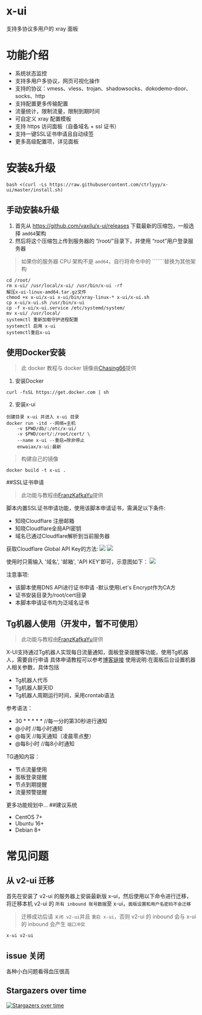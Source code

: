 # x-ui

支持多协议多用户的 xray 面板

# 功能介绍

- 系统状态监控
- 支持多用户多协议，网页可视化操作
- 支持的协议：vmess、vless、trojan、shadowsocks、dokodemo-door、socks、http
- 支持配置更多传输配置
- 流量统计，限制流量，限制到期时间
- 可自定义 xray 配置模板
- 支持 https 访问面板（自备域名 + ssl 证书）
- 支持一键SSL证书申请且自动续签
- 更多高级配置项，详见面板

# 安装&升级

```
bash <(curl -Ls https://raw.githubusercontent.com/ctrlyyy/x-ui/master/install.sh)
```

## 手动安装&升级

1. 首先从 https://github.com/vaxilu/x-ui/releases 下载最新的压缩包，一般选择 ``amd64``架构
2. 然后将这个压缩包上传到服务器的 “/root/”目录下，并使用 “root”用户登录服务器

> 如果你的服务器 CPU 架构不是 ``amd64``，自行将命令中的 ```````替换为其他架构

```
cd /root/
rm x-ui/ /usr/local/x-ui/ /usr/bin/x-ui -rf
解压x-ui-linux-amd64.tar.gz文件
chmod +x x-ui/x-ui x-ui/bin/xray-linux-* x-ui/x-ui.sh
cp x-ui/x-ui.sh /usr/bin/x-ui
cp -f x-ui/x-ui.service /etc/systemd/system/
mv x-ui/ /usr/local/
systemctl 重新加载守护进程配置
systemctl 启用 x-ui
systemctl重启x-ui
```

## 使用Docker安装

> 此 docker 教程与 docker 镜像由[Chasing66](https://github.com/Chasing66)提供

1. 安装Docker

```外壳
curl -fsSL https://get.docker.com | sh
```

2. 安装x-ui

```外壳
创建目录 x-ui 并进入 x-ui 目录
docker run -itd --网络=主机
    -v $PWD/db/:/etc/x-ui/
    -v $PWD/cert/:/root/cert/ \
    --name x-ui --重启=除非停止
    enwaiax/x-ui:最新
```

> 构建自己的镜像

```外壳
docker build -t x-ui .
```

##SSL证书申请

> 此功能与教程由[FranzKafkaYu](https://github.com/FranzKafkaYu)提供

脚本内置SSL证书申请功能，使用该脚本申请证书，需满足以下条件:

- 知晓Cloudflare 注册邮箱
- 知晓Cloudflare全局API密钥
- 域名已通过Cloudflare解析到当前服务器

获取Cloudflare Global API Key的方法:
    ![](media/bda84fbc2ede834deaba1c173a932223.png)
    ![](媒体/d13ffd6a73f938d1037d0708e31433bf.png)

使用时只需输入 '域名', '邮箱', 'API KEY'即可，示意图如下：
        ![](媒体/2022-04-04_141259.png)

注意事项:

- 该脚本使用DNS API进行证书申请
-默认使用Let's Encrypt作为CA方
- 证书安装目录为/root/cert目录
- 本脚本申请证书均为泛域名证书

## Tg机器人使用（开发中，暂不可使用）

> 此功能与教程由[FranzKafkaYu](https://github.com/FranzKafkaYu)提供

X-UI支持通过Tg机器人实现每日流量通知，面板登录提醒等功能，使用Tg机器人，需要自行申请
具体申请教程可以参考[博客链接](https://coderfan.net/how-to-use-telegram-bot-to-alarm-you-when-someone-login-into-your-vps.html)
使用说明:在面板后台设置机器人相关参数，具体包括

- Tg机器人代币
- Tg机器人聊天ID
- Tg机器人周期运行时间，采用crontab语法  

参考语法：
- 30 * * * * * //每一分的第30秒进行通知
- @小时      //每小时通知
- @每天       //每天通知（凌晨零点整）
- @每8小时    //每8小时通知  

TG通知内容：
- 节点流量使用
- 面板登录提醒
- 节点到期提醒
- 流量预警提醒  

更多功能规划中...
##建议系统

- CentOS 7+
- Ubuntu 16+
- Debian 8+

# 常见问题

## 从 v2-ui 迁移

首先在安装了 v2-ui 的服务器上安装最新版 x-ui，然后使用以下命令进行迁移，将迁移本机 v2-ui 的 `所有 inbound 账号数据`至 x-ui，`面板设置和用户名密码不会迁移`

> 迁移成功后请 `关闭 v2-ui`并且 `重启 x-ui`，否则 v2-ui 的 inbound 会与 x-ui 的 inbound 会产生 `端口冲突`

```
x-ui v2-ui
```

## issue 关闭

各种小白问题看得血压很高

## Stargazers over time

[![Stargazers over time](https://starchart.cc/vaxilu/x-ui.svg)](https://starchart.cc/vaxilu/x-ui)
